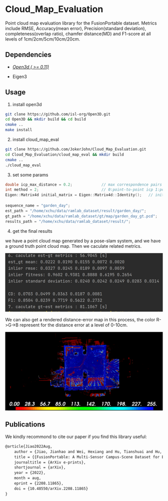 # Cloud_Map_Evaluation
Point cloud map evaluation library  for the FusionPortable dataset.  Metrics include RMSE, Accuracy(mean error), Precision(standard deviation), completeness(overlap ratio), chamfer distance(MD) and F1-score at all levels of 1cm/2cm/5cm/10cm/20cm.

## Dependencies

- *[Open3d ( >= 0.11)](https://github.com/isl-org/Open3D)* 

- Eigen3

## Usage

1. install open3d

```bash
git clone https://github.com/isl-org/Open3D.git
cd Open3D && mkdir build && cd build   
cmake ..
make install
```

2. install cloud_map_eval

```bash
git clone https://github.com/JokerJohn/Cloud_Map_Evaluation.git
cd Cloud_Map_Evaluation/cloud_map_eval && mkdir build
cmake ..
./cloud_map_eval
```

3. set some params

```c++
double icp_max_distance = 0.2;             // max correspondence pairs distance for  knn search in icp
int method = 2;                            // 0:point-to-point icp 1:point-to-plane icp 
Eigen::Matrix4d initial_matrix = Eigen::Matrix4d::Identity();   // initial pose for your map

sequence_name = "garden_day";
est_path = "/home/xchu/data/ramlab_dataset/result/garden_day/";
gt_path = "/home/xchu/data/ramlab_dataset/gt/map/garden_day_gt.pcd";
results_path = "/home/xchu/data/ramlab_dataset/result/";
```

4. get the final results

we have a point cloud map generated by a pose-slam system, and we have a ground truth point cloud map. Then we caculate related metrics.

![image-20221230172901321](README/image-20221230172901321.png)

We can also get a rendered distance-error map in this process, the color R->G->B represent for the distance error at a level of 0-10cm.

![image-20221230172500558](README/image-20221230172500558.png)

## Publications

We kindly recommond to cite our paper if you find this library useful:

```latex
@article{Jiao2022Aug,
	author = {Jiao, Jianhao and Wei, Hexiang and Hu, Tianshuai and Hu, Xiangcheng and Zhu, Yilong and He, Zhijian and Wu, Jin and Yu, Jingwen and Xie, Xupeng and Huang, Huaiyang and Geng, Ruoyu and Wang, Lujia and Liu, Ming},
	title = {{FusionPortable: A Multi-Sensor Campus-Scene Dataset for Evaluation of Localization and Mapping Accuracy on Diverse Platforms}},
	journaltitle = {ArXiv e-prints},
	shortjournal = {arXiv},
	year = {2022},
	month = aug,
	eprint = {2208.11865},
	doi = {10.48550/arXiv.2208.11865}
}
```